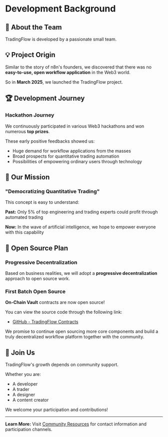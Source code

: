 # Development Background

## 👥 About the Team

TradingFlow is developed by a passionate small team.

## 💡 Project Origin

Similar to the story of n8n's founders, we discovered that there was no **easy-to-use, open workflow application** in the Web3 world.

So in **March 2025**, we launched the TradingFlow project.

## 🏆 Development Journey

### Hackathon Journey
We continuously participated in various Web3 hackathons and won numerous **top prizes**.

These early positive feedbacks showed us:
- Huge demand for workflow applications from the masses
- Broad prospects for quantitative trading automation
- Possibilities of empowering ordinary users through technology

## 🎯 Our Mission

### "Democratizing Quantitative Trading"
This concept is easy to understand:

**Past:** Only 5% of top engineering and trading experts could profit through automated trading

**Now:** In the wave of artificial intelligence, we hope to empower everyone with this capability

## 🌱 Open Source Plan

### Progressive Decentralization
Based on business realities, we will adopt a **progressive decentralization** approach to open source work.

### First Batch Open Source
**On-Chain Vault** contracts are now open source!

You can view the source code through the following link:
- [GitHub - TradingFlow Contracts](https://github.com/TradingFlow-OpenSource/tradingflow-contracts)

We promise to continue open sourcing more core components and build a truly decentralized workflow platform together with the community.

## 🤝 Join Us

TradingFlow's growth depends on community support.

Whether you are:
- A developer
- A trader
- A designer
- A content creator

We welcome your participation and contributions!

---

**Learn More:** Visit [Community Resources](../resources/community-resources.md) for contact information and participation channels.
